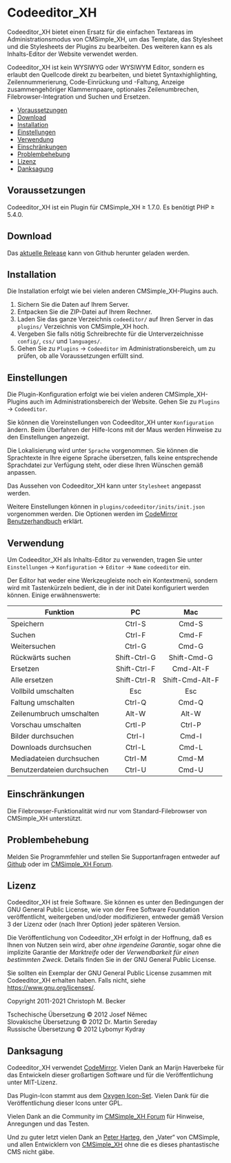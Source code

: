 # Codeeditor\_XH

Codeeditor\_XH bietet einen Ersatz für die einfachen Textareas
im Administrationsmodus von CMSimple\_XH,
um das Template, das Stylesheet und die Stylesheets der Plugins zu bearbeiten.
Des weiteren kann es als Inhalts-Editor der Website verwendet werden.

Codeeditor\_XH ist kein WYSIWYG oder WYSIWYM Editor,
sondern es erlaubt den Quellcode direkt zu bearbeiten,
und bietet Syntaxhighlighting, Zeilennummerierung,
Code-Einrückung und -Faltung, Anzeige zusammengehöriger Klammernpaare,
optionales Zeilenumbrechen, Filebrowser-Integration
und Suchen und Ersetzen.

- [Voraussetzungen](#voraussetzungen)
- [Download](#download)
- [Installation](#installation)
- [Einstellungen](#einstellungen)
- [Verwendung](#verwendung)
- [Einschränkungen](#einschränkungen)
- [Problembehebung](#problembehebung)
- [Lizenz](#lizenz)
- [Danksagung](#danksagung)

## Voraussetzungen

Codeeditor\_XH ist ein Plugin für CMSimple\_XH ≥ 1.7.0.
Es benötigt PHP ≥ 5.4.0.

## Download

Das [aktuelle Release](https://github.com/cmb69/codeeditor_xh/releases/latest)
kann von Github herunter geladen werden.

## Installation

Die Installation erfolgt wie bei vielen anderen CMSimple\_XH-Plugins auch.

1. Sichern Sie die Daten auf Ihrem Server.
1. Entpacken Sie die ZIP-Datei auf Ihrem Rechner.
1. Laden Sie das ganze Verzeichnis `codeeditor/` auf Ihren Server
   in das `plugins/` Verzeichnis von CMSimple\_XH hoch.
1. Vergeben Sie falls nötig Schreibrechte für die Unterverzeichnisse
   `config/`, `css/` und `languages/`.
1. Gehen Sie zu `Plugins` → `Codeeditor` im Administrationsbereich,
   um zu prüfen, ob alle Voraussetzungen erfüllt sind.

## Einstellungen

Die Plugin-Konfiguration erfolgt wie bei vielen anderen
CMSimple\_XH-Plugins auch im Administrationsbereich der Website.
Gehen Sie zu `Plugins` → `Codeeditor`.

Sie können die Voreinstellungen von Codeeditor\_XH unter `Konfiguration` ändern.
Beim Überfahren der Hilfe-Icons mit der Maus
werden Hinweise zu den Einstellungen angezeigt.

Die Lokalisierung wird unter `Sprache` vorgenommen.
Sie können die Sprachtexte in Ihre eigene Sprache übersetzen,
falls keine entsprechende Sprachdatei zur Verfügung steht,
oder diese Ihren Wünschen gemäß anpassen.

Das Aussehen von Codeeditor\_XH kann unter `Stylesheet` angepasst werden.

Weitere Einstellungen können in `plugins/codeeditor/inits/init.json`
vorgenommen werden.
Die Optionen werden im
[CodeMirror Benutzerhandbuch](https://codemirror.net/doc/manual.html#config)
erklärt.

## Verwendung

Um Codeeditor\_XH als Inhalts-Editor zu verwenden,
tragen Sie unter `Einstellungen` → `Konfiguration` → `Editor` → `Name`
`codeeditor` ein.

Der Editor hat weder eine Werkzeugleiste noch ein Kontextmenü,
sondern wird mit Tastenkürzeln bedient,
die in der init Datei konfiguriert werden können.
Einige erwähnenswerte:

| Funktion                    | PC           | Mac             |
|-----------------------------|:------------:|:---------------:|
| Speichern                   | Ctrl-S       | Cmd-S           |
| Suchen                      | Ctrl-F       | Cmd-F           |
| Weitersuchen                | Ctrl-G       | Cmd-G           |
| Rückwärts suchen            | Shift-Ctrl-G | Shift-Cmd-G     |
| Ersetzen                    | Shift-Ctrl-F | Cmd-Alt-F       |
| Alle ersetzen               | Shift-Ctrl-R | Shift-Cmd-Alt-F |
| Vollbild umschalten         | Esc          | Esc             |
| Faltung umschalten          | Ctrl-Q       | Cmd-Q           |
| Zeilenumbruch umschalten    | Alt-W        | Alt-W           |
| Vorschau umschalten         | Crtl-P       | Ctrl-P          |
| Bilder durchsuchen          | Ctrl-I       | Cmd-I           |
| Downloads durchsuchen       | Ctrl-L       | Cmd-L           |
| Mediadateien durchsuchen    | Ctrl-M       | Cmd-M           |
| Benutzerdateien durchsuchen | Ctrl-U       | Cmd-U           |

## Einschränkungen

Die Filebrowser-Funktionalität wird nur vom Standard-Filebrowser von
CMSimple\_XH unterstützt.

## Problembehebung

Melden Sie Programmfehler und stellen Sie Supportanfragen entweder auf
[Github](https://github.com/cmb69/codeeditor_xh/issues)
oder im [CMSimple\_XH Forum](https://cmsimpleforum.com/).

## Lizenz

Codeeditor\_XH ist freie Software. Sie können es unter den Bedingungen
der GNU General Public License, wie von der Free Software Foundation
veröffentlicht, weitergeben und/oder modifizieren, entweder gemäß
Version 3 der Lizenz oder (nach Ihrer Option) jeder späteren Version.

Die Veröffentlichung von Codeeditor\_XH erfolgt in der Hoffnung, daß es
Ihnen von Nutzen sein wird, aber *ohne irgendeine Garantie*, sogar ohne
die implizite Garantie der *Marktreife* oder der *Verwendbarkeit für einen
bestimmten Zweck*. Details finden Sie in der GNU General Public License.

Sie sollten ein Exemplar der GNU General Public License zusammen mit
Codeeditor\_XH erhalten haben. Falls nicht, siehe
<https://www.gnu.org/licenses/>.

Copyright 2011-2021 Christoph M. Becker

Tschechische Übersetzung © 2012 Josef Němec  
Slovakische Übersetzung © 2012 Dr. Martin Sereday  
Russische Übersetzung © 2012 Lybomyr Kydray

## Danksagung

Codeeditor\_XH verwendet [CodeMirror](https://codemirror.net/).
Vielen Dank an Marijn Haverbeke für das Entwickeln dieser großartigen Software
und für die Veröffentlichung unter MIT-Lizenz.

Das Plugin-Icon stammt aus dem [Oxygen Icon-Set](http://www.oxygen-icons.org/).
Vielen Dank für die Veröffentlichung dieser Icons unter GPL.

Vielen Dank an die Community im
[CMSimple\_XH Forum](https://www.cmsimpleforum.com/)
für Hinweise, Anregungen und das Testen.

Und zu guter letzt vielen Dank an
[Peter Harteg](https://www.harteg.dk/), den „Vater“ von CMSimple,
und allen Entwicklern von [CMSimple\_XH](http://www.cmsimple-xh.org/de/)
ohne die es dieses phantastische CMS nicht gäbe.

